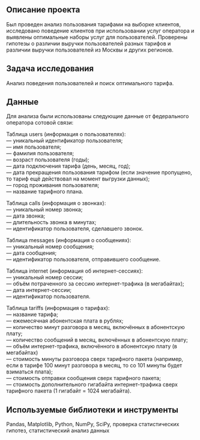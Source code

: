 ## Описание проекта

Был проведен анализ пользования тарифами на выборке клиентов,
исследовано поведение клиентов при использовании услуг оператора и
выявлены оптимальные наборы услуг для пользователей. Проверены гипотезы о различии выручки пользователей разных тарифов и различии выручки пользователей из Москвы и других регионов.

## Задача исследования
Анализ поведения пользователей и поиск оптимального тарифа.

## Данные

Для анализа были использованы следующие данные от федерального оператора сотовой связи:    
  
Таблица users (информация о пользователях):  
— уникальный идентификатор пользователя;  
— имя пользователя;  
— фамилия пользователя;  
— возраст пользователя (годы);  
— дата подключения тарифа (день, месяц, год);  
— дата прекращения пользования тарифом (если значение пропущено, то тариф ещё действовал на момент выгрузки данных);  
— город проживания пользователя;  
— название тарифного плана.  
  
Таблица calls (информация о звонках):  
— уникальный номер звонка;  
— дата звонка;  
— длительность звонка в минутах;  
— идентификатор пользователя, сделавшего звонок.  
  
Таблица messages (информация о сообщениях):  
— уникальный номер сообщения;  
— дата сообщения;  
— идентификатор пользователя, отправившего сообщение.  
  
Таблица internet (информация об интернет-сессиях):  
— уникальный номер сессии;  
— объём потраченного за сессию интернет-трафика (в мегабайтах);  
— дата интернет-сессии;  
— идентификатор пользователя.  
  
Таблица tariffs (информация о тарифах):  
— название тарифа;  
— ежемесячная абонентская плата в рублях;  
— количество минут разговора в месяц, включённых в абонентскую плату;  
— количество сообщений в месяц, включённых в абонентскую плату;  
— объём интернет-трафика, включённого в абонентскую плату (в мегабайтах)  
— стоимость минуты разговора сверх тарифного пакета (например, если в тарифе 100 минут разговора в месяц, то со 101 минуты будет взиматься плата);  
— стоимость отправки сообщения сверх тарифного пакета;  
— стоимость дополнительного гигабайта интернет-трафика сверх тарифного пакета (1 гигабайт = 1024 мегабайта).    


## Используемые библиотеки и инструменты
Pandas, Matplotlib, Python, NumPy, SciPy, проверка статистических гипотез, статистический анализ данных
